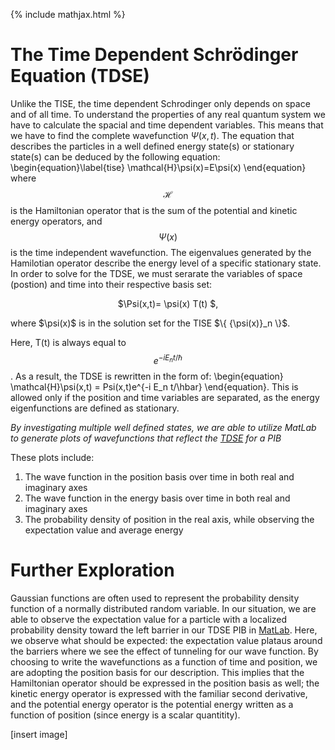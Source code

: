 {% include mathjax.html %}

# The Time Dependent Schrödinger Equation (TDSE)

Unlike the TISE, the time dependent Schrodinger only depends on space and of all time. To understand the properties
of any real quantum system we have to calculate the spacial and time dependent variables. This means that we have to find the 
complete wavefunction $\Psi(x,t)$.
The equation that describes the particles in a well defined energy state(s) or stationary state(s) can be deduced by the
following equation:
  \begin{equation}\label{tise}
    \mathcal{H}\psi(x)=E\psi(x)
\end{equation}
where $$\mathcal{H}$$ is the Hamiltonian operator that is the sum of the potential and kinetic energy operators, 
and $$\Psi(x)$$ is the time independent wavefunction.
The eigenvalues generated by the Hamilotian operator describe the energy level of a specific stationary state.
In order to solve for the TDSE, we must serarate the variables of space (postion) and time into their respective basis set:
<p align="center">  $\Psi(x,t)= \psi(x) T(t) $, </p>
where $\psi(x)$ is in the solution set for the TISE $\{ {\psi(x)}_n \}$.

Here, T(t) is always equal to $$e^{-i E_n t/\hbar}$$. As a result, the TDSE is rewritten in the form of: \begin{equation} \mathcal{H}\psi(x,t) = Psi(x,t)e^{-i E_n t/\hbar} \end{equation}. This is allowed only if the position and time variables are separated, as the energy eigenfunctions are defined as stationary.

*By investigating multiple well defined states, we are able to utilize MatLab to generate plots of wavefunctions that reflect the [TDSE](/MLW6.md) for a PIB*

These plots include: 
1. The wave function in the position basis over time in both real and imaginary axes
1. The wave function in the energy basis over time in both real and imaginary axes
1. The probability density of position in the real axis, while observing the expectation value and average energy


# Further Exploration 

Gaussian functions are often used to represent the probability density function of a normally distributed random variable. In our situation, we are able to observe the expectation value for a particle with a localized probability density toward the left barrier in our TDSE PIB in [MatLab](/MLW6b.md). Here, we observe what should be expected: the expectation value plataus around the barriers where we see the effect of tunneling for our wave function. By choosing to write the wavefunctions as a function of time and position, we are adopting the position basis for our description. This implies that the Hamiltonian operator should be expressed in the position basis as well; the kinetic energy operator is expressed with the familiar second derivative, and the potential energy operator is the potential energy written as a function of position (since energy is a scalar quantitity).

[insert image] 
